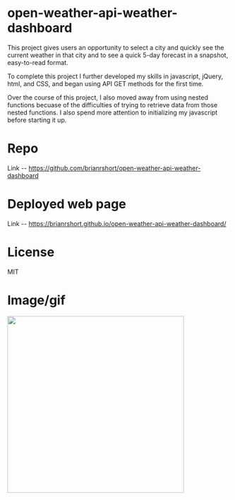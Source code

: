 # open-weather-api-weather-dashboard
This project gives users an opportunity to select a city and quickly see the current weather
in that city and to see a quick 5-day forecast in a snapshot, easy-to-read format.

To complete this project I further developed my skills in javascript, jQuery, html, and CSS, and 
began using API GET methods for the first time. 

Over the course of this project, I also moved away from using nested functions becuase of the difficulties 
of trying to retrieve data from those nested functions. I also spend more attention to initializing my
javascript before starting it up. 

# Repo 
Link -- https://github.com/brianrshort/open-weather-api-weather-dashboard

# Deployed web page
Link -- https://brianrshort.github.io/open-weather-api-weather-dashboard/ 

# License
MIT

# Image/gif 

<img src="/Assets/Weather-Dashboard.gif?raw=true" width="400px">


